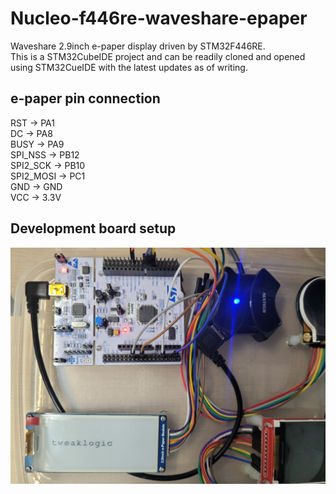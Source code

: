 # Nucleo-f446re-waveshare-epaper
Waveshare 2.9inch e-paper display driven by STM32F446RE.\
This is a STM32CubeIDE project and can be readily cloned and opened
using STM32CueIDE with the latest updates as of writing.

## e-paper pin connection
RST -> PA1\
DC -> PA8\
BUSY -> PA9\
SPI_NSS -> PB12\
SPI2_SCK -> PB10\
SPI2_MOSI -> PC1\
GND -> GND\
VCC -> 3.3V

## Development board setup
![alt text](./epaper-stm32.jpg)
